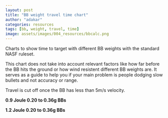 ```yaml
---
layout: post
title: "BB weight travel time chart"
author: "adakar"
categories: resources
tags: [bb, weight, travel, time]
image: assets/images/004_resources/bbcalc.png
---
```


Charts to show time to target with different BB weights with the standard NASF ruleset.

This chart does not take into account relevant factors like how far before the BB hits the ground or how wind resistent different BB weights are. It serves as a guide to help you if your main problem is people dodging slow bullets and not accuracy or range. 

Travel is cut off once the BB has less than 5m/s velocity.





<head>
    <title>Chart.js Example</title>
    <script src="https://cdn.jsdelivr.net/npm/chart.js"></script>
    <style>
        canvas {
            display: block;
            width: 1100px;
            height: auto;
        }
    </style>
</head>
<body>



<b>0.9 Joule 0.20 to 0.36g BBs</b>
   <canvas id="zeropointnine"></canvas>
   <script>
      document.addEventListener('DOMContentLoaded', function() {
        var ctx = document.getElementById('zeropointnine').getContext('2d');
        var zeropointnine = new Chart(ctx, {
          type: 'line',
          data: {
            datasets: [
              {
                label: '0.20',
                data: [{'x': 1, 'y': 0.005375915674378049}, {'x': 2, 'y': 0.010962568366766907}, {'x': 3, 'y': 0.016759452496537874}, {'x': 4, 'y': 0.022765728121722034}, {'x': 5, 'y': 0.028980224952072316}, {'x': 6, 'y': 0.03540144791661922}, {'x': 7, 'y': 0.04202758423587146}, {'x': 8, 'y': 0.0488565119358097}, {'x': 9, 'y': 0.0558858097287117}, {'x': 10, 'y': 0.0631127681747912}, {'x': 11, 'y': 0.07053440202876762}, {'x': 12, 'y': 0.07814746366692464}, {'x': 13, 'y': 0.08594845748305119}, {'x': 14, 'y': 0.09393365513594981}, {'x': 15, 'y': 0.1020991115269804}, {'x': 16, 'y': 0.11044068138338912}, {'x': 17, 'y': 0.11895403632193607}, {'x': 18, 'y': 0.12763468226753658}, {'x': 19, 'y': 0.13647797710320936}, {'x': 20, 'y': 0.14547914843048995}, {'x': 21, 'y': 0.15463331132352362}, {'x': 22, 'y': 0.16393548596518057}, {'x': 23, 'y': 0.1733806150596075}, {'x': 24, 'y': 0.18296358092251805}, {'x': 25, 'y': 0.19267922215807817}, {'x': 26, 'y': 0.2025223498393351}, {'x': 27, 'y': 0.21248776311761627}, {'x': 28, 'y': 0.22257026419506273}, {'x': 29, 'y': 0.23276467260332537}, {'x': 30, 'y': 0.2430658387403173}, {'x': 31, 'y': 0.25346865662567714}, {'x': 32, 'y': 0.2639680758441461}, {'x': 33, 'y': 0.274559112654313}, {'x': 34, 'y': 0.28523686024805145}, {'x': 35, 'y': 0.2959964981534077}, {'x': 36, 'y': 0.30683330078062737}, {'x': 37, 'y': 0.3177426451174108}, {'x': 38, 'y': 0.32872001758531955}, {'x': 39, 'y': 0.3397610200745032}, {'x': 40, 'y': 0.3508613751785762}, {'x': 41, 'y': 0.3620169306555382}, {'x': 42, 'y': 0.37322366314411715}, {'x': 43, 'y': 0.3844776811678307}, {'x': 44, 'y': 0.3957752274614392}, {'x': 45, 'y': 0.40711268065631717}, {'x': 46, 'y': 0.4184865563626448}, {'x': 47, 'y': 0.4298935076872402}, {'x': 48, 'y': 0.4413303252263569}, {'x': 49, 'y': 0.4527939365728977}, {'x': 50, 'y': 0.4642814053772815}, {'x': 51, 'y': 0.4757899300006845}, {'x': 52, 'y': 0.487316841798592}, {'x': 53, 'y': 0.4988596030715927}, {'x': 54, 'y': 0.5104158047191363}, {'x': 55, 'y': 0.5219831636306147}, {'x': 56, 'y': 0.5335595198466296}, {'x': 57, 'y': 0.5451428335217113}, {'x': 58, 'y': 0.5567311817180814}, {'x': 59, 'y': 0.56832275505833}, {'x': 60, 'y': 0.579915854263123}, {'x': 61, 'y': 0.591508886598294}, {'x': 62, 'y': 0.6031003622539175}, {'x': 63, 'y': 0.6146888906762246}, {'x': 64, 'y': 0.6262731768715287}, {'x': 65, 'y': 0.6378520176996635}, {'x': 66, 'y': 0.6494242981728466}, {'x': 67, 'y': 0.6609889877743309}, {'x': 68, 'y': 0.6725451368097457}, {'x': 69, 'y': 0.6840918728026183}, {'x': 70, 'y': 0.6956283969442468}, {'x': 71, 'y': 0.7071539806068423}, {'x': 72, 'y': 0.7186679619276858}, {'x': 73, 'y': 0.7301697424709485}]


      ,
                fill: false
              },
              {
                label: '0.23',
                data: [{'x': 1, 'y': 0.005750280196149218}, {'x': 2, 'y': 0.011697118436209604}, {'x': 3, 'y': 0.017840158022705367}, {'x': 4, 'y': 0.024178805897082885}, {'x': 5, 'y': 0.030712234785244125}, {'x': 6, 'y': 0.03743938618075881}, {'x': 7, 'y': 0.0443589741454913}, {'x': 8, 'y': 0.051469489901970124}, {'x': 9, 'y': 0.05876920718669752}, {'x': 10, 'y': 0.0662561883287967}, {'x': 11, 'y': 0.07392829101397214}, {'x': 12, 'y': 0.08178317568975561}, {'x': 13, 'y': 0.08981831356446267}, {'x': 14, 'y': 0.0980309951492192}, {'x': 15, 'y': 0.10641833928985722}, {'x': 16, 'y': 0.1149773026334374}, {'x': 17, 'y': 0.12370468947263977}, {'x': 18, 'y': 0.13259716191027354}, {'x': 19, 'y': 0.14165125028568576}, {'x': 20, 'y': 0.15086336380488224}, {'x': 21, 'y': 0.16022980131669515}, {'x': 22, 'y': 0.16974676217831342}, {'x': 23, 'y': 0.17941035715490772}, {'x': 24, 'y': 0.18921661929989442}, {'x': 25, 'y': 0.19916151476456015}, {'x': 26, 'y': 0.20924095348826657}, {'x': 27, 'y': 0.21945079972323586}, {'x': 28, 'y': 0.22978688235093575}, {'x': 29, 'y': 0.2402450049502992}, {'x': 30, 'y': 0.2508209555813815}, {'x': 31, 'y': 0.26151051625153693}, {'x': 32, 'y': 0.27230947203474715}, {'x': 33, 'y': 0.2832136198183154}, {'x': 34, 'y': 0.2942187766547162}, {'x': 35, 'y': 0.3053207876999281}, {'x': 36, 'y': 0.3165155337230442}, {'x': 37, 'y': 0.327798938175324}, {'x': 38, 'y': 0.33916697381009614}, {'x': 39, 'y': 0.35061566884802203}, {'x': 40, 'y': 0.36214111268517024}, {'x': 41, 'y': 0.37373946114410894}, {'x': 42, 'y': 0.3854069412707986}, {'x': 43, 'y': 0.39713985568243515}, {'x': 44, 'y': 0.4089345864735645}, {'x': 45, 'y': 0.42078759868975024}, {'x': 46, 'y': 0.4326954433798264}, {'x': 47, 'y': 0.44465476023931844}, {'x': 48, 'y': 0.45666227985895314}, {'x': 49, 'y': 0.4687148255933317}, {'x': 50, 'y': 0.4808093150657897}, {'x': 51, 'y': 0.49294276132624804}, {'x': 52, 'y': 0.5051122736794564}, {'x': 53, 'y': 0.5173150582014729}, {'x': 54, 'y': 0.5295484179625082}, {'x': 55, 'y': 0.5418097529744141}, {'x': 56, 'y': 0.5540965598811106}, {'x': 57, 'y': 0.5664064314101491}, {'x': 58, 'y': 0.5787370556034043}, {'x': 59, 'y': 0.5910862148445892}, {'x': 60, 'y': 0.6034517847009048}, {'x': 61, 'y': 0.6158317325956812}, {'x': 62, 'y': 0.6282241163283541}, {'x': 63, 'y': 0.6406270824575451}, {'x': 64, 'y': 0.653038864562411}, {'x': 65, 'y': 0.6654577813967726}, {'x': 66, 'y': 0.6778822349498657}, {'x': 67, 'y': 0.6903107084268661}, {'x': 68, 'y': 0.7027417641616298}, {'x': 69, 'y': 0.7151740414733875}, {'x': 70, 'y': 0.7276062544784146}, {'x': 71, 'y': 0.7400371898669976}, {'x': 72, 'y': 0.7524657046553113}, {'x': 73, 'y': 0.7648907239211455}, {'x': 74, 'y': 0.7773112385317417}, {'x': 75, 'y': 0.7897263028713517}, {'x': 76, 'y': 0.8021350325755029}, {'x': 77, 'y': 0.8145366022783386}, {'x': 78, 'y': 0.8269302433788265}, {'x': 79, 'y': 0.8393152418310658}, {'x': 80, 'y': 0.8516909359633895}, {'x': 81, 'y': 0.8640567143304596}, {'x': 82, 'y': 0.876412013602066}]


      ,
                fill: false
              },
              {
                label: '0.25',
                data: [{'x': 1, 'y': 0.005986880989396087}, {'x': 2, 'y': 0.01216231428500334}, {'x': 3, 'y': 0.01852601022536977}, {'x': 4, 'y': 0.02507748702956541}, {'x': 5, 'y': 0.03181607227340566}, {'x': 6, 'y': 0.03874090494419827}, {'x': 7, 'y': 0.04585093806218164}, {'x': 8, 'y': 0.05314494185363065}, {'x': 9, 'y': 0.06062150745755164}, {'x': 10, 'y': 0.06827905114500019}, {'x': 11, 'y': 0.07611581902735484}, {'x': 12, 'y': 0.0841298922273927}, {'x': 13, 'y': 0.09231919248475594}, {'x': 14, 'y': 0.10068148816538841}, {'x': 15, 'y': 0.10921440064277405}, {'x': 16, 'y': 0.11791541101732961}, {'x': 17, 'y': 0.12678186713910625}, {'x': 18, 'y': 0.1358109908980341}, {'x': 19, 'y': 0.14499988574530848}, {'x': 20, 'y': 0.15434554440915849}, {'x': 21, 'y': 0.16384485676815366}, {'x': 22, 'y': 0.1734946178453852}, {'x': 23, 'y': 0.18329153588729336}, {'x': 24, 'y': 0.1932322404915865}, {'x': 25, 'y': 0.20331329074959834}, {'x': 26, 'y': 0.21353118336953855}, {'x': 27, 'y': 0.2238823607483899}, {'x': 28, 'y': 0.23436321896167378}, {'x': 29, 'y': 0.24497011564192436}, {'x': 30, 'y': 0.25569937771845874}, {'x': 31, 'y': 0.26654730899288437}, {'x': 32, 'y': 0.2775101975267275}, {'x': 33, 'y': 0.2885843228195719}, {'x': 34, 'y': 0.29976596275814976}, {'x': 35, 'y': 0.3110514003189048}, {'x': 36, 'y': 0.3224369300086336}, {'x': 37, 'y': 0.3339188640298834}, {'x': 38, 'y': 0.34549353815983785}, {'x': 39, 'y': 0.35715731733342426}, {'x': 40, 'y': 0.36890660092333183}, {'x': 41, 'y': 0.3807378277115138}, {'x': 42, 'y': 0.3926474805485553}, {'x': 43, 'y': 0.40463209069900763}, {'x': 44, 'y': 0.4166882418724203}, {'x': 45, 'y': 0.42881257394132627}, {'x': 46, 'y': 0.4410017863488575}, {'x': 47, 'y': 0.45325264120998554}, {'x': 48, 'y': 0.4655619661115786}, {'x': 49, 'y': 0.4779266566175651}, {'x': 50, 'y': 0.490343678486471}, {'x': 51, 'y': 0.5028100696094677}, {'x': 52, 'y': 0.5153229416778348}, {'x': 53, 'y': 0.5278794815893944}, {'x': 54, 'y': 0.5404769526040335}, {'x': 55, 'y': 0.5531126952588872}, {'x': 56, 'y': 0.5657841280541215}, {'x': 57, 'y': 0.5784887479205318}, {'x': 58, 'y': 0.5912241304803681}, {'x': 59, 'y': 0.6039879301129134}, {'x': 60, 'y': 0.6167778798363901}, {'x': 61, 'y': 0.6295917910177464}, {'x': 62, 'y': 0.6424275529217941}, {'x': 63, 'y': 0.6552831321110364}, {'x': 64, 'y': 0.6681565717073363}, {'x': 65, 'y': 0.6810459905263515}, {'x': 66, 'y': 0.693949582095395}, {'x': 67, 'y': 0.706865613565078}, {'x': 68, 'y': 0.7197924245247715}, {'x': 69, 'y': 0.7327284257315608}, {'x': 70, 'y': 0.7456720977620075}, {'x': 71, 'y': 0.7586219895956379}, {'x': 72, 'y': 0.7715767171386841}, {'x': 73, 'y': 0.7845349616961949}, {'x': 74, 'y': 0.7974954684002221}, {'x': 75, 'y': 0.8104570446013775}, {'x': 76, 'y': 0.8234185582306367}, {'x': 77, 'y': 0.8363789361378607}, {'x': 78, 'y': 0.8493371624130974}, {'x': 79, 'y': 0.8622922766963276}, {'x': 80, 'y': 0.8752433724809294}, {'x': 81, 'y': 0.8881895954157536}, {'x': 82, 'y': 0.9011301416103337}, {'x': 83, 'y': 0.9140642559473939}, {'x': 84, 'y': 0.9269912304064772}, {'x': 85, 'y': 0.9399104024021796}, {'x': 86, 'y': 0.9528211531401588}, {'x': 87, 'y': 0.9657229059937883}, {'x': 88, 'y': 0.9786151249040248}]


      ,
                fill: false
              },
              {
                label: '0.28',
                data: [{'x': 1, 'y': 0.006325225444098064}, {'x': 2, 'y': 0.01282863767320483}, {'x': 3, 'y': 0.019510018423879043}, {'x': 4, 'y': 0.026369004517498934}, {'x': 5, 'y': 0.03340508874805145}, {'x': 6, 'y': 0.0406176211192966}, {'x': 7, 'y': 0.04800581042561754}, {'x': 8, 'y': 0.05556872616931375}, {'x': 9, 'y': 0.06330530080559502}, {'x': 10, 'y': 0.0712143323050975}, {'x': 11, 'y': 0.07929448702238141}, {'x': 12, 'y': 0.08754430285759045}, {'x': 13, 'y': 0.09596219269726516}, {'x': 14, 'y': 0.10454644811921382}, {'x': 15, 'y': 0.11329524334535962}, {'x': 16, 'y': 0.12220663942561028}, {'x': 17, 'y': 0.13127858863503594}, {'x': 18, 'y': 0.140508939066001}, {'x': 19, 'y': 0.14989543939637306}, {'x': 20, 'y': 0.15943574381453138}, {'x': 21, 'y': 0.16912741708161647}, {'x': 22, 'y': 0.17896793971130068}, {'x': 23, 'y': 0.18895471324731533}, {'x': 24, 'y': 0.19908506561903783}, {'x': 25, 'y': 0.20935625655562254}, {'x': 26, 'y': 0.2197654830394404}, {'x': 27, 'y': 0.23030988477997627}, {'x': 28, 'y': 0.24098654968980754}, {'x': 29, 'y': 0.2517925193448495}, {'x': 30, 'y': 0.262724794411693}, {'x': 31, 'y': 0.27378034002557233}, {'x': 32, 'y': 0.28495609110327574}, {'x': 33, 'y': 0.296248957576143}, {'x': 34, 'y': 0.307655829529172}, {'x': 35, 'y': 0.3191735822331744}, {'x': 36, 'y': 0.33079908105786937}, {'x': 37, 'y': 0.34252918625477735}, {'x': 38, 'y': 0.35436075759976343}, {'x': 39, 'y': 0.36629065888607826}, {'x': 40, 'y': 0.37831576225974195}, {'x': 41, 'y': 0.3904329523901108}, {'x': 42, 'y': 0.40263913046944794}, {'x': 43, 'y': 0.4149312180362859}, {'x': 44, 'y': 0.4273061606183104}, {'x': 45, 'y': 0.4397609311914125}, {'x': 46, 'y': 0.45229253345243975}, {'x': 47, 'y': 0.46489800490402733}, {'x': 48, 'y': 0.47757441975070236}, {'x': 49, 'y': 0.49031889160622427}, {'x': 50, 'y': 0.5031285760128533}, {'x': 51, 'y': 0.516000672773919}, {'x': 52, 'y': 0.5289324281017003}, {'x': 53, 'y': 0.5419211365832166}, {'x': 54, 'y': 0.5549641429670703}, {'x': 55, 'y': 0.5680588437749761}, {'x': 56, 'y': 0.581202688742061}, {'x': 57, 'y': 0.5943931820904146}, {'x': 58, 'y': 0.6076278836407283}, {'x': 59, 'y': 0.620904409767169}, {'x': 60, 'y': 0.6342204342008971}, {'x': 61, 'y': 0.6475736886878675}, {'x': 62, 'y': 0.6609619635067325}, {'x': 63, 'y': 0.6743831078528119}, {'x': 64, 'y': 0.6878350300942072}, {'x': 65, 'y': 0.7013156979062103}, {'x': 66, 'y': 0.7148231382902008}, {'x': 67, 'y': 0.7283554374832398}, {'x': 68, 'y': 0.7419107407645544}, {'x': 69, 'y': 0.7554872521650656}, {'x': 70, 'y': 0.7690832340860514}, {'x': 71, 'y': 0.7826970068329495}, {'x': 72, 'y': 0.7963269480702041}, {'x': 73, 'y': 0.8099714922029385}, {'x': 74, 'y': 0.8236291296910977}, {'x': 75, 'y': 0.8372984063015612}, {'x': 76, 'y': 0.8509779223035604}, {'x': 77, 'y': 0.8646663316125682}, {'x': 78, 'y': 0.8783623408876482}, {'x': 79, 'y': 0.8920647085870669}, {'x': 80, 'y': 0.9057722439867824}, {'x': 81, 'y': 0.9194838061662286}, {'x': 82, 'y': 0.9331983029656169}, {'x': 83, 'y': 0.9469146899187827}, {'x': 84, 'y': 0.9606319691654013}, {'x': 85, 'y': 0.9743491883462021}, {'x': 86, 'y': 0.9880654394846177}, {'x': 87, 'y': 1.001779857858102}, {'x': 88, 'y': 1.01549162086217}, {'x': 89, 'y': 1.0291999468700166}, {'x': 90, 'y': 1.0429040940903924}, {'x': 91, 'y': 1.0566033594262378}, {'x': 92, 'y': 1.0702970773363945}, {'x': 93, 'y': 1.0839846187025546}, {'x': 94, 'y': 1.0976653897034392}, {'x': 95, 'y': 1.1113388306980392}, {'x': 96, 'y': 1.1250044151196072}, {'x': 97, 'y': 1.138661648381935}]


      ,
                fill: false
              },
              {
                label: '0.30',
                data: [{'x': 1, 'y': 0.006541080566329216}, {'x': 2, 'y': 0.013254316496464748}, {'x': 3, 'y': 0.02013952407671616}, {'x': 4, 'y': 0.027196397553044815}, {'x': 5, 'y': 0.03442450978239095}, {'x': 6, 'y': 0.041823313140861504}, {'x': 7, 'y': 0.04939214068513732}, {'x': 8, 'y': 0.05713020756245819}, {'x': 9, 'y': 0.06503661266357375}, {'x': 10, 'y': 0.07311034051211428}, {'x': 11, 'y': 0.08135026338294195}, {'x': 12, 'y': 0.08975514364119731}, {'x': 13, 'y': 0.09832363629296145}, {'x': 14, 'y': 0.10705429173771563}, {'x': 15, 'y': 0.11594555871210273}, {'x': 16, 'y': 0.12499578741387922}, {'x': 17, 'y': 0.13420323279439905}, {'x': 18, 'y': 0.14356605800748976}, {'x': 19, 'y': 0.15308233800217247}, {'x': 20, 'y': 0.16275006324633887}, {'x': 21, 'y': 0.1725671435682311}, {'x': 22, 'y': 0.18253141210237722}, {'x': 23, 'y': 0.19264062932651038}, {'x': 24, 'y': 0.20289248717594757}, {'x': 25, 'y': 0.2132846132219182}, {'x': 26, 'y': 0.22381457490041579}, {'x': 27, 'y': 0.23447988377829063}, {'x': 28, 'y': 0.2452779998435094}, {'x': 29, 'y': 0.256206335806771}, {'x': 30, 'y': 0.26726226140198744}, {'x': 31, 'y': 0.2784431076735089}, {'x': 32, 'y': 0.28974617123838475}, {'x': 33, 'y': 0.30116871851241406}, {'x': 34, 'y': 0.31270798988923}, {'x': 35, 'y': 0.32436120386219536}, {'x': 36, 'y': 0.33612556107944086}, {'x': 37, 'y': 0.34799824832296133}, {'x': 38, 'y': 0.35997644240328475}, {'x': 39, 'y': 0.3720573139618484}, {'x': 40, 'y': 0.38423803117384125}, {'x': 41, 'y': 0.3965157633449101}, {'x': 42, 'y': 0.40888768439576123}, {'x': 43, 'y': 0.42135097622932993}, {'x': 44, 'y': 0.43390283197582097}, {'x': 45, 'y': 0.44654045911154794}, {'x': 46, 'y': 0.45926108244811453}, {'x': 47, 'y': 0.47206194698907994}, {'x': 48, 'y': 0.48494032065183595}, {'x': 49, 'y': 0.4978934968529867}, {'x': 50, 'y': 0.5109187969560675}, {'x': 51, 'y': 0.5240135725809606}, {'x': 52, 'y': 0.5371752077748655}, {'x': 53, 'y': 0.5504011210451468}, {'x': 54, 'y': 0.5636887672548393}, {'x': 55, 'y': 0.5770356393819971}, {'x': 56, 'y': 0.590439270144471}, {'x': 57, 'y': 0.6038972334920596}, {'x': 58, 'y': 0.6174071459683101}, {'x': 59, 'y': 0.6309666679445547}, {'x': 60, 'y': 0.644573504729042}, {'x': 61, 'y': 0.658225407554276}, {'x': 62, 'y': 0.6719201744458935}, {'x': 63, 'y': 0.6856556509766092}, {'x': 64, 'y': 0.6994297309089287}, {'x': 65, 'y': 0.7132403567304695}, {'x': 66, 'y': 0.7270855200858559}, {'x': 67, 'y': 0.7409632621092516}, {'x': 68, 'y': 0.7548716736616635}, {'x': 69, 'y': 0.7688088954772145}, {'x': 70, 'y': 0.7827731182226119}, {'x': 71, 'y': 0.7967625824740567}, {'x': 72, 'y': 0.810775578615844}, {'x': 73, 'y': 0.8248104466648787}, {'x': 74, 'y': 0.8388655760253132}, {'x': 75, 'y': 0.8529394051774574}, {'x': 76, 'y': 0.8670304213050621}, {'x': 77, 'y': 0.8811371598650093}, {'x': 78, 'y': 0.8952582041033579}, {'x': 79, 'y': 0.9093921845216182}, {'x': 80, 'y': 0.9235377782970214}, {'x': 81, 'y': 0.9376937086604594}, {'x': 82, 'y': 0.9518587442356542}, {'x': 83, 'y': 0.9660316983430094}, {'x': 84, 'y': 0.9802114282714776}, {'x': 85, 'y': 0.9943968345216544}, {'x': 86, 'y': 1.0085868600231922}, {'x': 87, 'y': 1.0227804893294987}, {'x': 88, 'y': 1.036976747792558}, {'x': 89, 'y': 1.051174700720593}, {'x': 90, 'y': 1.065373452521148}, {'x': 91, 'y': 1.07957214583206}, {'x': 92, 'y': 1.0937699606426492}, {'x': 93, 'y': 1.1079661134073424}, {'x': 94, 'y': 1.1221598561538195}, {'x': 95, 'y': 1.1363504755876512}, {'x': 96, 'y': 1.1505372921952834}, {'x': 97, 'y': 1.1647196593471019}, {'x': 98, 'y': 1.1788969624022076}, {'x': 99, 'y': 1.1930686178164138}, {'x': 100, 'y': 1.2072340722548829}, {'x': 101, 'y': 1.2213928017107052}, {'x': 102, 'y': 1.2355443106306359}]


      ,
                fill: false
              },
              {
                label: '0.32',
                data: [{'x': 1, 'y': 0.006750041290461907}, {'x': 2, 'y': 0.013666779675879905}, {'x': 3, 'y': 0.020750058796188037}, {'x': 4, 'y': 0.027999618377053868}, {'x': 5, 'y': 0.03541509471733384}, {'x': 6, 'y': 0.04299602136909608}, {'x': 7, 'y': 0.050741830007812336}, {'x': 8, 'y': 0.05865185148965921}, {'x': 9, 'y': 0.06672531709222387}, {'x': 10, 'y': 0.07496135993428613}, {'x': 11, 'y': 0.08335901656974877}, {'x': 12, 'y': 0.09191722875021668}, {'x': 13, 'y': 0.10063484535018222}, {'x': 14, 'y': 0.10951062444826677}, {'x': 15, 'y': 0.11854323555749446}, {'x': 16, 'y': 0.12773126199713794}, {'x': 17, 'y': 0.13707320339828133}, {'x': 18, 'y': 0.14656747833488878}, {'x': 19, 'y': 0.15621242707185584}, {'x': 20, 'y': 0.16600631442125047}, {'x': 21, 'y': 0.17594733269772597}, {'x': 22, 'y': 0.1860336047639067}, {'x': 23, 'y': 0.1962631871564103}, {'x': 24, 'y': 0.20663407328307837}, {'x': 25, 'y': 0.21714419668193752}, {'x': 26, 'y': 0.22779143433240642}, {'x': 27, 'y': 0.23857361000929966}, {'x': 28, 'y': 0.24948849767025333}, {'x': 29, 'y': 0.26053382486731275}, {'x': 30, 'y': 0.2717072761735714}, {'x': 31, 'y': 0.28300649661593674}, {'x': 32, 'y': 0.2944290951053172}, {'x': 33, 'y': 0.3059726478557714}, {'x': 34, 'y': 0.31763470178444064}, {'x': 35, 'y': 0.329412777884385}, {'x': 36, 'y': 0.34130437456277213}, {'x': 37, 'y': 0.3533069709372117}, {'x': 38, 'y': 0.36541803008339496}, {'x': 39, 'y': 0.3776350022275766}, {'x': 40, 'y': 0.3899553278778308}, {'x': 41, 'y': 0.40237644088841323}, {'x': 42, 'y': 0.4148957714519751}, {'x': 43, 'y': 0.42751074901478714}, {'x': 44, 'y': 0.44021880511055406}, {'x': 45, 'y': 0.45301737610881593}, {'x': 46, 'y': 0.4659039058743535}, {'x': 47, 'y': 0.47887584833442887}, {'x': 48, 'y': 0.49193066995110096}, {'x': 49, 'y': 0.5050658520962588}, {'x': 50, 'y': 0.5182788933274072}, {'x': 51, 'y': 0.5315673115626264}, {'x': 52, 'y': 0.5449286461534922}, {'x': 53, 'y': 0.558360459855111}, {'x': 54, 'y': 0.571860340692759}, {'x': 55, 'y': 0.5854259037249544}, {'x': 56, 'y': 0.599054792703099}, {'x': 57, 'y': 0.6127446816281282}, {'x': 58, 'y': 0.6264932762048891}, {'x': 59, 'y': 0.6402983151952293}, {'x': 60, 'y': 0.6541575716710312}, {'x': 61, 'y': 0.66806885416865}, {'x': 62, 'y': 0.6820300077464324}, {'x': 63, 'y': 0.6960389149471832}, {'x': 64, 'y': 0.7100934966676272}, {'x': 65, 'y': 0.7241917129370753}, {'x': 66, 'y': 0.7383315636076424}, {'x': 67, 'y': 0.7525110889585009}, {'x': 68, 'y': 0.7667283702167564}, {'x': 69, 'y': 0.7809815299976335}, {'x': 70, 'y': 0.7952687326667407}, {'x': 71, 'y': 0.8095881846272487}, {'x': 72, 'y': 0.8239381345348705}, {'x': 73, 'y': 0.8383168734435732}, {'x': 74, 'y': 0.852722734884978}, {'x': 75, 'y': 0.8671540948844215}, {'x': 76, 'y': 0.8816093719166612}, {'x': 77, 'y': 0.8960870268041935}, {'x': 78, 'y': 0.9105855625611516}, {'x': 79, 'y': 0.9251035241857148}, {'x': 80, 'y': 0.9396394984039401}, {'x': 81, 'y': 0.9541921133678811}, {'x': 82, 'y': 0.9687600383108164}, {'x': 83, 'y': 0.9833419831623608}, {'x': 84, 'y': 0.9979366981261695}, {'x': 85, 'y': 1.0125429732228899}, {'x': 86, 'y': 1.0271596378009444}, {'x': 87, 'y': 1.0417855600176602}, {'x': 88, 'y': 1.0564196462931894}, {'x': 89, 'y': 1.0710608407395819}, {'x': 90, 'y': 1.085708124567304}, {'x': 91, 'y': 1.1003605154714038}, {'x': 92, 'y': 1.1150170669994577}, {'x': 93, 'y': 1.1296768679033318}, {'x': 94, 'y': 1.1443390414767312}, {'x': 95, 'y': 1.1590027448804017}, {'x': 96, 'y': 1.1736671684567905}, {'x': 97, 'y': 1.1883315350358676}, {'x': 98, 'y': 1.2029950992337457}, {'x': 99, 'y': 1.217657146745639}, {'x': 100, 'y': 1.2323169936346368}, {'x': 101, 'y': 1.2469739856176736}, {'x': 102, 'y': 1.2616274973500126}, {'x': 103, 'y': 1.2762769317094753}, {'x': 104, 'y': 1.2909217190815818}, {'x': 105, 'y': 1.3055613166466875}, {'x': 106, 'y': 1.3201952076701389}, {'x': 107, 'y': 1.334822900796397}, {'x': 108, 'y': 1.3494439293480163}]


      ,
                fill: false
              },
              {
                label: '0.36',
                data: [{'x': 1, 'y': 0.007149675021159538}, {'x': 2, 'y': 0.014456525608005961}, {'x': 3, 'y': 0.021920435259432356}, {'x': 4, 'y': 0.029541209998755365}, {'x': 5, 'y': 0.037318578660893886}, {'x': 6, 'y': 0.04525219329329467}, {'x': 7, 'y': 0.05334162966948657}, {'x': 8, 'y': 0.061586387913833855}, {'x': 9, 'y': 0.06998589323575483}, {'x': 10, 'y': 0.07853949677137494}, {'x': 11, 'y': 0.08724647653029598}, {'x': 12, 'y': 0.0961060384448851}, {'x': 13, 'y': 0.10511731751922143}, {'x': 14, 'y': 0.11427937907458435}, {'x': 15, 'y': 0.12359122008812713}, {'x': 16, 'y': 0.13305177062115386}, {'x': 17, 'y': 0.14265989533320728}, {'x': 18, 'y': 0.1524143950779799}, {'x': 19, 'y': 0.16231400857688388}, {'x': 20, 'y': 0.17235741416595293}, {'x': 21, 'y': 0.1825432316116076}, {'x': 22, 'y': 0.19287002399068942}, {'x': 23, 'y': 0.20333629963006208}, {'x': 24, 'y': 0.21394051410098944}, {'x': 25, 'y': 0.2246810722634297}, {'x': 26, 'y': 0.23555633035533274}, {'x': 27, 'y': 0.24656459812199333}, {'x': 28, 'y': 0.2577041409804972}, {'x': 29, 'y': 0.2689731822142981}, {'x': 30, 'y': 0.28036990519298205}, {'x': 31, 'y': 0.29189245561231086}, {'x': 32, 'y': 0.3035389437496859}, {'x': 33, 'y': 0.31530744673024297}, {'x': 34, 'y': 0.32719601079886673}, {'x': 35, 'y': 0.33920265359350904}, {'x': 36, 'y': 0.35132536641530593}, {'x': 37, 'y': 0.3635621164911034}, {'x': 38, 'y': 0.3759108492241398}, {'x': 39, 'y': 0.38836949042876845}, {'x': 40, 'y': 0.40093594854526143}, {'x': 41, 'y': 0.4136081168308907}, {'x': 42, 'y': 0.4263838755236548}, {'x': 43, 'y': 0.43926109397519014}, {'x': 44, 'y': 0.45223763274958834}, {'x': 45, 'y': 0.46531134568502613}, {'x': 46, 'y': 0.4784800819153006}, {'x': 47, 'y': 0.49174168784855654}, {'x': 48, 'y': 0.5050940091006866}, {'x': 49, 'y': 0.5185348923810768}, {'x': 50, 'y': 0.5320621873285696}, {'x': 51, 'y': 0.5456737482957063}, {'x': 52, 'y': 0.5593674360795096}, {'x': 53, 'y': 0.5731411195972531}, {'x': 54, 'y': 0.5869926775058595}, {'x': 55, 'y': 0.6009199997637489}, {'x': 56, 'y': 0.6149209891341464}, {'x': 57, 'y': 0.628993562629031}, {'x': 58, 'y': 0.6431356528930837}, {'x': 59, 'y': 0.6573452095271607}, {'x': 60, 'y': 0.6716202003509757}, {'x': 61, 'y': 0.6859586126048353}, {'x': 62, 'y': 0.7003584540904197}, {'x': 63, 'y': 0.7148177542507435}, {'x': 64, 'y': 0.729334565189567}, {'x': 65, 'y': 0.7439069626306611}, {'x': 66, 'y': 0.7585330468174467}, {'x': 67, 'y': 0.7732109433536464}, {'x': 68, 'y': 0.7879388039856964}, {'x': 69, 'y': 0.802714807327764}, {'x': 70, 'y': 0.8175371595303096}, {'x': 71, 'y': 0.8324040948932204}, {'x': 72, 'y': 0.847313876424622}, {'x': 73, 'y': 0.8622647963465415}, {'x': 74, 'y': 0.8772551765486694}, {'x': 75, 'y': 0.892283368991517}, {'x': 76, 'y': 0.9073477560603239}, {'x': 77, 'y': 0.9224467508711153}, {'x': 78, 'y': 0.9375787975303433}, {'x': 79, 'y': 0.9527423713495861}, {'x': 80, 'y': 0.9679359790168026}, {'x': 81, 'y': 0.9831581587256639}, {'x': 82, 'y': 0.9984074802644971}, {'x': 83, 'y': 1.013682545066394}, {'x': 84, 'y': 1.0289819862220386}, {'x': 85, 'y': 1.0443044684568137}, {'x': 86, 'y': 1.059648688073744}, {'x': 87, 'y': 1.0750133728638265}, {'x': 88, 'y': 1.0903972819852918}, {'x': 89, 'y': 1.1057992058133244}, {'x': 90, 'y': 1.121217965761757}, {'x': 91, 'y': 1.1366524140782306}, {'x': 92, 'y': 1.1521014336142974}, {'x': 93, 'y': 1.167563937571908}, {'x': 94, 'y': 1.1830388692277114}, {'x': 95, 'y': 1.198525201636557}, {'x': 96, 'y': 1.2140219373155607}, {'x': 97, 'y': 1.2295281079100688}, {'x': 98, 'y': 1.2450427738428136}, {'x': 99, 'y': 1.2605650239475261}, {'x': 100, 'y': 1.2760939750882294}, {'x': 101, 'y': 1.2916287717654042}, {'x': 102, 'y': 1.307168585710181}, {'x': 103, 'y': 1.3227126154676694}, {'x': 104, 'y': 1.3382600859705074}, {'x': 105, 'y': 1.353810248103661}, {'x': 106, 'y': 1.3693623782614797}, {'x': 107, 'y': 1.3849157778979655}, {'x': 108, 'y': 1.4004697730711804}, {'x': 109, 'y': 1.4160237139826681}, {'x': 110, 'y': 1.4315769745127476}, {'x': 111, 'y': 1.4471289517524735}, {'x': 112, 'y': 1.4626790655330442}, {'x': 113, 'y': 1.4782267579533819}, {'x': 114, 'y': 1.4937714929065924}, {'x': 115, 'y': 1.509312755605953}, {'x': 116, 'y': 1.5248500521110717}, {'x': 117, 'y': 1.5403829088547942}, {'x': 118, 'y': 1.555910872171432}, {'x': 119, 'y': 1.5714335078268298}]


      ,
                fill: false
              }
      
            ]
          },
          options: {
            scales: {
              x: {
                type: 'linear',
                position: 'bottom',
                title: {
                              display: true,
                              text: 'Meters'
                          }
              },
              y: {
                beginAtZero: true,
                                        title: {
                              display: true,
                              text: 'Seconds'
                          }
              }
            }
          }
        });
      });
   </script>

<b>1.2 Joule 0.20 to 0.36g BBs</b>
   <canvas id="onepointtwo"></canvas>
   <script>
      document.addEventListener('DOMContentLoaded', function() {
        var ctx = document.getElementById('onepointtwo').getContext('2d');
        var onepointtwo = new Chart(ctx, {
          type: 'line',
          data: {
            datasets: [
              {
                label: '0.20',
                data: [{'x': 1, 'y': 0.0046556795426143435}, {'x': 2, 'y': 0.009493862696343827}, {'x': 3, 'y': 0.014514111615520329}, {'x': 4, 'y': 0.019715698889061075}, {'x': 5, 'y': 0.025097611015882294}, {'x': 6, 'y': 0.03065855322654393}, {'x': 7, 'y': 0.03639695560795509}, {'x': 8, 'y': 0.04231098047670884}, {'x': 9, 'y': 0.04839853093612786}, {'x': 10, 'y': 0.05465726054252721}, {'x': 11, 'y': 0.061084583997657406}, {'x': 12, 'y': 0.06767768877687816}, {'x': 13, 'y': 0.07443354759640908}, {'x': 14, 'y': 0.08134893161805916}, {'x': 15, 'y': 0.08842042428618564}, {'x': 16, 'y': 0.0956444356892781}, {'x': 17, 'y': 0.10301721733749346}, {'x': 18, 'y': 0.11053487724764191}, {'x': 19, 'y': 0.11819339522849026}, {'x': 20, 'y': 0.12598863826173134}, {'x': 21, 'y': 0.13391637587747937}, {'x': 22, 'y': 0.14197229542759365}, {'x': 23, 'y': 0.15015201716539092}, {'x': 24, 'y': 0.1584511090462705}, {'x': 25, 'y': 0.1668651011703212}, {'x': 26, 'y': 0.17538949979498353}, {'x': 27, 'y': 0.18401980085318578}, {'x': 28, 'y': 0.19275150291993842}, {'x': 29, 'y': 0.20158011957804753}, {'x': 30, 'y': 0.21050119114128654}, {'x': 31, 'y': 0.2195102957009513}, {'x': 32, 'y': 0.22860305946912798}, {'x': 33, 'y': 0.23777516639914859}, {'x': 34, 'y': 0.24702236707052425}, {'x': 35, 'y': 0.25634048683208477}, {'x': 36, 'y': 0.2657254332030549}, {'x': 37, 'y': 0.2751732025373413}, {'x': 38, 'y': 0.28467988596135413}, {'x': 39, 'y': 0.29424167460023437}, {'x': 40, 'y': 0.30385486411138984}, {'x': 41, 'y': 0.3135158585477656}, {'x': 42, 'y': 0.3232211735762914}, {'x': 43, 'y': 0.3329674390794753}, {'x': 44, 'y': 0.34275140117017094}, {'x': 45, 'y': 0.3525699236511523}, {'x': 46, 'y': 0.3624199889523187}, {'x': 47, 'y': 0.37229869857915093}, {'x': 48, 'y': 0.3822032731064734}, {'x': 49, 'y': 0.3921310517516892}, {'x': 50, 'y': 0.4020794915614669}, {'x': 51, 'y': 0.41204616624541257}, {'x': 52, 'y': 0.42202876468958306}, {'x': 53, 'y': 0.4320250891818209}, {'x': 54, 'y': 0.4420330533798492}, {'x': 55, 'y': 0.4520506800518818}, {'x': 56, 'y': 0.46207609861820864}, {'x': 57, 'y': 0.4721075425208331}, {'x': 58, 'y': 0.4821433464467892}, {'x': 59, 'y': 0.4921819434292748}, {'x': 60, 'y': 0.5022218618492187}, {'x': 61, 'y': 0.5122617223583713}, {'x': 62, 'y': 0.5223002347434902}, {'x': 63, 'y': 0.5323361947496862}, {'x': 64, 'y': 0.5423684808795287}, {'x': 65, 'y': 0.5523960511830701}, {'x': 66, 'y': 0.5624179400525652}, {'x': 67, 'y': 0.5724332550343323}, {'x': 68, 'y': 0.5824411736689206}, {'x': 69, 'y': 0.5924409403695403}, {'x': 70, 'y': 0.602431863347563}, {'x': 71, 'y': 0.6124133115928138}, {'x': 72, 'y': 0.6223847119153636}, {'x': 73, 'y': 0.6323455460545827}, {'x': 74, 'y': 0.6422953478603272}, {'x': 75, 'y': 0.652233700550321}, {'x': 76, 'y': 0.6621602340470361}, {'x': 77, 'y': 0.672074622396684}]

      ,
                fill: false
              },
              {
                label: '0.23',
                data: [{'x': 1, 'y': 0.004979888728743788}, {'x': 2, 'y': 0.010130001716832825}, {'x': 3, 'y': 0.015450030055191608}, {'x': 4, 'y': 0.02093946014004677}, {'x': 5, 'y': 0.02659757553101353}, {'x': 6, 'y': 0.03242345953463319}, {'x': 7, 'y': 0.038415998495812585}, {'x': 8, 'y': 0.04457388577493277}, {'x': 9, 'y': 0.050895626383951065}, {'x': 10, 'y': 0.05737954225066399}, {'x': 11, 'y': 0.06402377807646871}, {'x': 12, 'y': 0.07082630774949429}, {'x': 13, 'y': 0.07778494127190112}, {'x': 14, 'y': 0.0848973321574929}, {'x': 15, 'y': 0.092160985253568}, {'x': 16, 'y': 0.09957326493916824}, {'x': 17, 'y': 0.10713140365057146}, {'x': 18, 'y': 0.11483251068401525}, {'x': 19, 'y': 0.1226735812252316}, {'x': 20, 'y': 0.13065150555540184}, {'x': 21, 'y': 0.13876307838359128}, {'x': 22, 'y': 0.14700500825657498}, {'x': 23, 'y': 0.15537392699818933}, {'x': 24, 'y': 0.16386639913191747}, {'x': 25, 'y': 0.17247893124229863}, {'x': 26, 'y': 0.181207981232917}, {'x': 27, 'y': 0.19004996744113337}, {'x': 28, 'y': 0.19900127757233646}, {'x': 29, 'y': 0.20805827741927732}, {'x': 30, 'y': 0.2172173193349647}, {'x': 31, 'y': 0.2264747504306143}, {'x': 32, 'y': 0.2358269204732192}, {'x': 33, 'y': 0.2452701894604091}, {'x': 34, 'y': 0.2548009348533642}, {'x': 35, 'y': 0.26441555845161313}, {'x': 36, 'y': 0.2741104928965465}, {'x': 37, 'y': 0.28388220779339524}, {'x': 38, 'y': 0.2937272154442346}, {'x': 39, 'y': 0.3036420761872593}, {'x': 40, 'y': 0.31362340334012045}, {'x': 41, 'y': 0.32366786774750544}, {'x': 42, 'y': 0.33377220193536883}, {'x': 43, 'y': 0.34393320387627463}, {'x': 44, 'y': 0.3541477403721912}, {'x': 45, 'y': 0.36441275006277524}, {'x': 46, 'y': 0.3747252460687009}, {'x': 47, 'y': 0.3850823182809285}, {'x': 48, 'y': 0.3954811353079723}, {'x': 49, 'y': 0.40591894609421786}, {'x': 50, 'y': 0.4163930812231699}, {'x': 51, 'y': 0.4269009539201801}, {'x': 52, 'y': 0.4374400607697272}, {'x': 53, 'y': 0.448007982162701}, {'x': 54, 'y': 0.45860238248939184}, {'x': 55, 'y': 0.46922101009401396}, {'x': 56, 'y': 0.47986169700660725}, {'x': 57, 'y': 0.49052235846807735}, {'x': 58, 'y': 0.5012009922639553}, {'x': 59, 'y': 0.5118956778822008}, {'x': 60, 'y': 0.5226045755100411}, {'x': 61, 'y': 0.5333259248844453}, {'x': 62, 'y': 0.544058044010385}, {'x': 63, 'y': 0.5547993277605424}, {'x': 64, 'y': 0.5655482463695934}, {'x': 65, 'y': 0.5763033438356366}, {'x': 66, 'y': 0.5870632362407553}, {'x': 67, 'y': 0.5978266100020987}, {'x': 68, 'y': 0.6085922200642643}, {'x': 69, 'y': 0.6193588880431392}, {'x': 70, 'y': 0.6301255003307521}, {'x': 71, 'y': 0.640891006170068}, {'x': 72, 'y': 0.6516544157080583}, {'x': 73, 'y': 0.6624147980347816}, {'x': 74, 'y': 0.6731712792156337}, {'x': 75, 'y': 0.6839230403233543}, {'x': 76, 'y': 0.6946693154758438}, {'x': 77, 'y': 0.7054093898853029}, {'x': 78, 'y': 0.7161425979237124}, {'x': 79, 'y': 0.7268683212091824}, {'x': 80, 'y': 0.7375859867172408}, {'x': 81, 'y': 0.7482950649206916}, {'x': 82, 'y': 0.7589950679612621}, {'x': 83, 'y': 0.7696855478558641}, {'x': 84, 'y': 0.7803660947399296}, {'x': 85, 'y': 0.7910363351499353}, {'x': 86, 'y': 0.8016959303469093}]


      ,
                fill: false
              },
              {
                label: '0.25',
                data: [{'x': 1, 'y': 0.0051847910262511265}, {'x': 2, 'y': 0.010532873139623264}, {'x': 3, 'y': 0.016043995485940495}, {'x': 4, 'y': 0.02171774083067841}, {'x': 5, 'y': 0.027553526837411028}, {'x': 6, 'y': 0.033550607847273865}, {'x': 7, 'y': 0.03970807714919615}, {'x': 8, 'y': 0.046024869727891}, {'x': 9, 'y': 0.05249976547394752}, {'x': 10, 'y': 0.059131392837867135}, {'x': 11, 'y': 0.06591823290754824}, {'x': 12, 'y': 0.07285862388656908}, {'x': 13, 'y': 0.07995076594866408}, {'x': 14, 'y': 0.08719272644204869}, {'x': 15, 'y': 0.09458244541573385}, {'x': 16, 'y': 0.10211774143869094}, {'x': 17, 'y': 0.10979631768168956}, {'x': 18, 'y': 0.11761576823083471}, {'x': 19, 'y': 0.12557358460127824}, {'x': 20, 'y': 0.1336671624192705}, {'x': 21, 'y': 0.1418938082406438}, {'x': 22, 'y': 0.1502507464739766}, {'x': 23, 'y': 0.15873512637706316}, {'x': 24, 'y': 0.16734402909589793}, {'x': 25, 'y': 0.1760744747161639}, {'x': 26, 'y': 0.18492342929817365}, {'x': 27, 'y': 0.19388781186733772}, {'x': 28, 'y': 0.20296450133350435}, {'x': 29, 'y': 0.2121503433139182}, {'x': 30, 'y': 0.22144215683605795}, {'x': 31, 'y': 0.2308367408982182}, {'x': 32, 'y': 0.24033088086738352}, {'x': 33, 'y': 0.24992135469567858}, {'x': 34, 'y': 0.25960493893845765}, {'x': 35, 'y': 0.26937841455889466}, {'x': 36, 'y': 0.2792385725057417}, {'x': 37, 'y': 0.28918221905272085}, {'x': 38, 'y': 0.29920618088978795}, {'x': 39, 'y': 0.3093073099582457}, {'x': 40, 'y': 0.3194824880233732}, {'x': 41, 'y': 0.3297286309798738}, {'x': 42, 'y': 0.34004269288700517}, {'x': 43, 'y': 0.3504216697317497}, {'x': 44, 'y': 0.36086260291979066}, {'x': 45, 'y': 0.3713625824953815}, {'x': 46, 'y': 0.3819187500924281}, {'x': 47, 'y': 0.39252830162024105}, {'x': 48, 'y': 0.403188489688457}, {'x': 49, 'y': 0.41389662577657366}, {'x': 50, 'y': 0.4246500821543931}, {'x': 51, 'y': 0.435446293560421}, {'x': 52, 'y': 0.44628275864593164}, {'x': 53, 'y': 0.4571570411929754}, {'x': 54, 'y': 0.468066771115091}, {'x': 55, 'y': 0.479009645249877}, {'x': 56, 'y': 0.4899834279528971}, {'x': 57, 'y': 0.500985951502633}, {'x': 58, 'y': 0.5120151163263645}, {'x': 59, 'y': 0.5230688910569632}, {'x': 60, 'y': 0.5341453124306198}, {'x': 61, 'y': 0.5452424850355118}, {'x': 62, 'y': 0.5563585809213456}, {'x': 63, 'y': 0.567491839079592}, {'x': 64, 'y': 0.5786405648040722}, {'x': 65, 'y': 0.5898031289413567}, {'x': 66, 'y': 0.6009779670402069}, {'x': 67, 'y': 0.6121635784090317}, {'x': 68, 'y': 0.6233585250900454}, {'x': 69, 'y': 0.6345614307585111}, {'x': 70, 'y': 0.645770979555132}, {'x': 71, 'y': 0.6569859148593166}, {'x': 72, 'y': 0.6682050380107006}, {'x': 73, 'y': 0.6794272069859564}, {'x': 74, 'y': 0.6906513350375625}, {'x': 75, 'y': 0.7018763893008507}, {'x': 76, 'y': 0.7131013893752874}, {'x': 77, 'y': 0.7243254058855901}, {'x': 78, 'y': 0.735547559027932}, {'x': 79, 'y': 0.74676701710614}, {'x': 80, 'y': 0.7579829950624507}, {'x': 81, 'y': 0.7691947530070653}, {'x': 82, 'y': 0.7804015947504176}, {'x': 83, 'y': 0.7916028663417642}, {'x': 84, 'y': 0.8027979546174031}, {'x': 85, 'y': 0.8139862857615418}, {'x': 86, 'y': 0.8251673238825606}, {'x': 87, 'y': 0.836340569607152}, {'x': 88, 'y': 0.847505558694567}, {'x': 89, 'y': 0.8586618606729615}, {'x': 90, 'y': 0.8698090774996101}, {'x': 91, 'y': 0.880946842246541}, {'x': 92, 'y': 0.8920748178129444}]

      ,
                fill: false
              },
              {
                label: '0.28',
                data: [{'x': 1, 'y': 0.005477805919252631}, {'x': 2, 'y': 0.011109926120941476}, {'x': 3, 'y': 0.016896171583381688}, {'x': 4, 'y': 0.022836227784660705}, {'x': 5, 'y': 0.02892965547148627}, {'x': 6, 'y': 0.035175891730602184}, {'x': 7, 'y': 0.041574251357844635}, {'x': 8, 'y': 0.048123928518566846}, {'x': 9, 'y': 0.054823998691860776}, {'x': 10, 'y': 0.06167342088976126}, {'x': 11, 'y': 0.0686710401414378}, {'x': 12, 'y': 0.07581559023127196}, {'x': 13, 'y': 0.0831056966786892}, {'x': 14, 'y': 0.09053987994667102}, {'x': 15, 'y': 0.09811655886502131}, {'x': 16, 'y': 0.10583405425370346}, {'x': 17, 'y': 0.11369059273090822}, {'x': 18, 'y': 0.12168431068995662}, {'x': 19, 'y': 0.12981325842868982}, {'x': 20, 'y': 0.13807540441465185}, {'x': 21, 'y': 0.14646863966912607}, {'x': 22, 'y': 0.15499078225294827}, {'x': 23, 'y': 0.1636395818369791}, {'x': 24, 'y': 0.1724127243401787}, {'x': 25, 'y': 0.18130783661838157}, {'x': 26, 'y': 0.19032249118711364}, {'x': 27, 'y': 0.1994542109621265}, {'x': 28, 'y': 0.20870047400173428}, {'x': 29, 'y': 0.21805871823552433}, {'x': 30, 'y': 0.22752634616457004}, {'x': 31, 'y': 0.2371007295188872}, {'x': 32, 'y': 0.24677921385854967}, {'x': 33, 'y': 0.2565591231055983}, {'x': 34, 'y': 0.2664377639946376}, {'x': 35, 'y': 0.2764124304308106}, {'x': 36, 'y': 0.2864804077446626}, {'x': 37, 'y': 0.2966389768342488}, {'x': 38, 'y': 0.3068854181856947}, {'x': 39, 'y': 0.317217015764284}, {'x': 40, 'y': 0.3276310607690107}, {'x': 41, 'y': 0.3381248552443962}, {'x': 42, 'y': 0.3486957155442189}, {'x': 43, 'y': 0.3593409756426435}, {'x': 44, 'y': 0.3700579902890505}, {'x': 45, 'y': 0.3808441380036638}, {'x': 46, 'y': 0.3916968239118359}, {'x': 47, 'y': 0.40261348241559025}, {'x': 48, 'y': 0.413591579701721}, {'x': 49, 'y': 0.42462861608641883}, {'x': 50, 'y': 0.43572212819702094}, {'x': 51, 'y': 0.4468696909920752}, {'x': 52, 'y': 0.45806891962145857}, {'x': 53, 'y': 0.4693174711288021}, {'x': 54, 'y': 0.480613045998942}, {'x': 55, 'y': 0.4919533895535451}, {'x': 56, 'y': 0.5033362931984449}, {'x': 57, 'y': 0.5147595955265687}, {'x': 58, 'y': 0.5262211832806457}, {'x': 59, 'y': 0.5377189921801512}, {'x': 60, 'y': 0.5492510076171739}, {'x': 61, 'y': 0.5608152652260888}, {'x': 62, 'y': 0.5724098513320734}, {'x': 63, 'y': 0.584032903283636}, {'x': 64, 'y': 0.5956826096744173}, {'x': 65, 'y': 0.6073572104595912}, {'x': 66, 'y': 0.6190549969722308}, {'x': 67, 'y': 0.6307743118450142}, {'x': 68, 'y': 0.6425135488426352}, {'x': 69, 'y': 0.654271152610247}, {'x': 70, 'y': 0.6660456183432146}, {'x': 71, 'y': 0.6778354913833767}, {'x': 72, 'y': 0.6896393667469283}, {'x': 73, 'y': 0.7014558885889342}, {'x': 74, 'y': 0.7132837496093587}, {'x': 75, 'y': 0.7251216904053766}, {'x': 76, 'y': 0.7369684987745835}, {'x': 77, 'y': 0.7488230089735837}, {'x': 78, 'y': 0.7606841009362703}, {'x': 79, 'y': 0.7725506994559622}, {'x': 80, 'y': 0.7844217733353903}, {'x': 81, 'y': 0.7962963345083606}, {'x': 82, 'y': 0.8081734371367513}, {'x': 83, 'y': 0.8200521766863303}, {'x': 84, 'y': 0.831931688984707}, {'x': 85, 'y': 0.8438111492645598}, {'x': 86, 'y': 0.8556897711951149}, {'x': 87, 'y': 0.8675668059046804}, {'x': 88, 'y': 0.879441540996875}, {'x': 89, 'y': 0.891313299563029}, {'x': 90, 'y': 0.9031814391930763}, {'x': 91, 'y': 0.9150453509871019}, {'x': 92, 'y': 0.9269044585695556}, {'x': 93, 'y': 0.9387582171080008}, {'x': 94, 'y': 0.9506061123381242}, {'x': 95, 'y': 0.9624476595965953}, {'x': 96, 'y': 0.9742824028632341}, {'x': 97, 'y': 0.98610991381382}, {'x': 98, 'y': 0.9979297908847535}, {'x': 99, 'y': 1.0097416583506702}, {'x': 100, 'y': 1.0215451654159904}, {'x': 101, 'y': 1.0333399853212908}, {'x': 102, 'y': 1.0451258144652809}]

      ,
                fill: false
              },
              {
                label: '0.30',
                data: [{'x': 1, 'y': 0.005664741938641804}, {'x': 2, 'y': 0.01147857479573763}, {'x': 3, 'y': 0.017441339470564535}, {'x': 4, 'y': 0.023552771172357757}, {'x': 5, 'y': 0.02981249998437648}, {'x': 6, 'y': 0.0362200516504176}, {'x': 7, 'y': 0.04277484858062385}, {'x': 8, 'y': 0.049476211072566646}, {'x': 9, 'y': 0.0563233587427436}, {'x': 10, 'y': 0.06331541216282156}, {'x': 11, 'y': 0.07045139469418274}, {'x': 12, 'y': 0.07773023451359819}, {'x': 13, 'y': 0.08515076682216623}, {'x': 14, 'y': 0.09271173622901227}, {'x': 15, 'y': 0.10041179930066109}, {'x': 16, 'y': 0.1082495272664586}, {'x': 17, 'y': 0.11622340886994643}, {'x': 18, 'y': 0.12433185335567644}, {'x': 19, 'y': 0.13257319358059733}, {'x': 20, 'y': 0.14094568923885353}, {'x': 21, 'y': 0.14944753018860454}, {'x': 22, 'y': 0.15807683986930499}, {'x': 23, 'y': 0.16683167879777955}, {'x': 24, 'y': 0.17571004813137903}, {'x': 25, 'y': 0.18470989328651954}, {'x': 26, 'y': 0.19382910760097502}, {'x': 27, 'y': 0.20306553602842237}, {'x': 28, 'y': 0.2124169788539147}, {'x': 29, 'y': 0.22188119541919032}, {'x': 30, 'y': 0.23145590784699835}, {'x': 31, 'y': 0.24113880475394442}, {'x': 32, 'y': 0.25092754494171726}, {'x': 33, 'y': 0.2608197610569553}, {'x': 34, 'y': 0.2708130632104406}, {'x': 35, 'y': 0.28090504254676435}, {'x': 36, 'y': 0.29109327475609376}, {'x': 37, 'y': 0.3013753235201699}, {'x': 38, 'y': 0.31174874388519036}, {'x': 39, 'y': 0.32221108555476335}, {'x': 40, 'y': 0.33275989609666357}, {'x': 41, 'y': 0.34339272405767063}, {'x': 42, 'y': 0.35410712198132316}, {'x': 43, 'y': 0.3649006493239728}, {'x': 44, 'y': 0.37577087526507175}, {'x': 45, 'y': 0.3867153814081669}, {'x': 46, 'y': 0.3977317643696068}, {'x': 47, 'y': 0.40881763825248624}, {'x': 48, 'y': 0.4199706370038614}, {'x': 49, 'y': 0.4311884166537539}, {'x': 50, 'y': 0.44246865743493785}, {'x': 51, 'y': 0.4538090657829526}, {'x': 52, 'y': 0.46520737621621755}, {'x': 53, 'y': 0.4766613530965309}, {'x': 54, 'y': 0.48816879227062465}, {'x': 55, 'y': 0.49972752259380565}, {'x': 56, 'y': 0.5113354073370547}, {'x': 57, 'y': 0.5229903454792663}, {'x': 58, 'y': 0.5346902728866036}, {'x': 59, 'y': 0.5464331633812047}, {'x': 60, 'y': 0.5582170297017193}, {'x': 61, 'y': 0.5700399243583686}, {'x': 62, 'y': 0.5818999403854154}, {'x': 63, 'y': 0.5937952119941}, {'x': 64, 'y': 0.6057239151292463}, {'x': 65, 'y': 0.6176842679328618}, {'x': 66, 'y': 0.629674531118172}, {'x': 67, 'y': 0.6416930082575995}, {'x': 68, 'y': 0.6537380459882771}, {'x': 69, 'y': 0.665808034138723}, {'x': 70, 'y': 0.6779014057803415}, {'x': 71, 'y': 0.6900166372074271}, {'x': 72, 'y': 0.7021522478493482}, {'x': 73, 'y': 0.7143068001185747}, {'x': 74, 'y': 0.7264788991981875}, {'x': 75, 'y': 0.7386671927724664}, {'x': 76, 'y': 0.7508703707041083}, {'x': 77, 'y': 0.763087164661568}, {'x': 78, 'y': 0.775316347699942}, {'x': 79, 'y': 0.7875567337987471}, {'x': 80, 'y': 0.7998071773598614}, {'x': 81, 'y': 0.8120665726688021}, {'x': 82, 'y': 0.824333853322431}, {'x': 83, 'y': 0.8366079916260718}, {'x': 84, 'y': 0.8488879979629276}, {'x': 85, 'y': 0.8611729201385834}, {'x': 86, 'y': 0.8734618427032641}, {'x': 87, 'y': 0.8857538862544247}, {'x': 88, 'y': 0.8980482067221239}, {'x': 89, 'y': 0.910343994639538}, {'x': 90, 'y': 0.9226404744008486}, {'x': 91, 'y': 0.9349369035086427}, {'x': 92, 'y': 0.9472325718128398}, {'x': 93, 'y': 0.9595268007430688}, {'x': 94, 'y': 0.9718189425362991}, {'x': 95, 'y': 0.9841083794614345}, {'x': 96, 'y': 0.9963945230424749}, {'x': 97, 'y': 1.0086768132817479}, {'x': 98, 'y': 1.02095471788462}, {'x': 99, 'y': 1.0332277314870018}, {'x': 100, 'y': 1.0454953748868672}, {'x': 101, 'y': 1.0577571942809203}, {'x': 102, 'y': 1.0700127605074623}, {'x': 103, 'y': 1.0822616682964177}, {'x': 104, 'y': 1.0945035355274124}, {'x': 105, 'y': 1.1067380024967095}, {'x': 106, 'y': 1.1189647311937454}, {'x': 107, 'y': 1.1311834045879288}, {'x': 108, 'y': 1.1433937259263096}]

      ,
                fill: false
              },
              {
                label: '0.32',
                data: [{'x': 1, 'y': 0.005845707234133906}, {'x': 2, 'y': 0.011835778387236854}, {'x': 3, 'y': 0.01797007804751959}, {'x': 4, 'y': 0.024248380810798265}, {'x': 5, 'y': 0.030670371702643185}, {'x': 6, 'y': 0.03723564676729578}, {'x': 7, 'y': 0.04394371382127702}, {'x': 8, 'y': 0.05079399336903705}, {'x': 9, 'y': 0.0577858196774379}, {'x': 10, 'y': 0.06491844200532078}, {'x': 11, 'y': 0.07219102598389039}, {'x': 12, 'y': 0.07960265514315301}, {'x': 13, 'y': 0.08715233257917608}, {'x': 14, 'y': 0.09483898275649626}, {'x': 15, 'y': 0.10266145343959297}, {'x': 16, 'y': 0.11061851774696732}, {'x': 17, 'y': 0.1187088763210231}, {'x': 18, 'y': 0.12693115960663903}, {'x': 19, 'y': 0.13528393023105115}, {'x': 20, 'y': 0.1437656854774299}, {'x': 21, 'y': 0.1523748598443431}, {'x': 22, 'y': 0.16110982768313697}, {'x': 23, 'y': 0.1699689059051511}, {'x': 24, 'y': 0.17895035675060122}, {'x': 25, 'y': 0.1880523906109225}, {'x': 26, 'y': 0.19727316889635874}, {'x': 27, 'y': 0.2066108069406149}, {'x': 28, 'y': 0.21606337693445415}, {'x': 29, 'y': 0.22562891088021875}, {'x': 30, 'y': 0.23530540355938712}, {'x': 31, 'y': 0.24509081550543596}, {'x': 32, 'y': 0.25498307597446923}, {'x': 33, 'y': 0.26498008590628824}, {'x': 34, 'y': 0.27507972086881993}, {'x': 35, 'y': 0.28527983397907813}, {'x': 36, 'y': 0.29557825879412003}, {'x': 37, 'y': 0.30597281216575567}, {'x': 38, 'y': 0.31646129705308623}, {'x': 39, 'y': 0.3270415052872745}, {'x': 40, 'y': 0.33771122028329165}, {'x': 41, 'y': 0.34846821969373337}, {'x': 42, 'y': 0.35931027800015286}, {'x': 43, 'y': 0.37023516903771886}, {'x': 44, 'y': 0.3812406684493707}, {'x': 45, 'y': 0.39232455606600425}, {'x': 46, 'y': 0.40348461820958403}, {'x': 47, 'y': 0.41471864991643936}, {'x': 48, 'y': 0.4260244570783516}, {'x': 49, 'y': 0.43739985849939406}, {'x': 50, 'y': 0.4488426878668199}, {'x': 51, 'y': 0.460350795634632}, {'x': 52, 'y': 0.47192205081878563}, {'x': 53, 'y': 0.48355434270328734}, {'x': 54, 'y': 0.4952455824567532}, {'x': 55, 'y': 0.5069937046592735}, {'x': 56, 'y': 0.5187966687397045}, {'x': 57, 'y': 0.5306524603237671}, {'x': 58, 'y': 0.5425590924935749}, {'x': 59, 'y': 0.5545146069594442}, {'x': 60, 'y': 0.5665170751450527}, {'x': 61, 'y': 0.5785645991872125}, {'x': 62, 'y': 0.5906553128517079}, {'x': 63, 'y': 0.6027873823668168}, {'x': 64, 'y': 0.6149590071762858}, {'x': 65, 'y': 0.627168420613675}, {'x': 66, 'y': 0.6394138905001044}, {'x': 67, 'y': 0.6516937196675535}, {'x': 68, 'y': 0.6640062464099511}, {'x': 69, 'y': 0.6763498448643892}, {'x': 70, 'y': 0.6887229253248529}, {'x': 71, 'y': 0.7011239344909237}, {'x': 72, 'y': 0.7135513556539584}, {'x': 73, 'y': 0.7260037088232787}, {'x': 74, 'y': 0.7384795507949338}, {'x': 75, 'y': 0.7509774751656106}, {'x': 76, 'y': 0.7634961122942718}, {'x': 77, 'y': 0.7760341292140989}, {'x': 78, 'y': 0.7885902294973016}, {'x': 79, 'y': 0.8011631530753409}, {'x': 80, 'y': 0.8137516760170797}, {'x': 81, 'y': 0.826354610267346}, {'x': 82, 'y': 0.838970803348353}, {'x': 83, 'y': 0.8515991380263741}, {'x': 84, 'y': 0.8642385319460254}, {'x': 85, 'y': 0.8768879372344494}, {'x': 86, 'y': 0.8895463400776406}, {'x': 87, 'y': 0.9022127602710917}, {'x': 88, 'y': 0.9148862507468731}, {'x': 89, 'y': 0.9275658970791968}, {'x': 90, 'y': 0.940250816970445}, {'x': 91, 'y': 0.9529401597195757}, {'x': 92, 'y': 0.9656331056747457}, {'x': 93, 'y': 0.978328865671923}, {'x': 94, 'y': 0.9910266804611837}, {'x': 95, 'y': 1.0037258201223227}, {'x': 96, 'y': 1.0164255834713307}, {'x': 97, 'y': 1.029125297459219}, {'x': 98, 'y': 1.0418243165646053}, {'x': 99, 'y': 1.0545220221813996}, {'x': 100, 'y': 1.0672178220028619}, {'x': 101, 'y': 1.0799111494032367}, {'x': 102, 'y': 1.0926014628180953}, {'x': 103, 'y': 1.1052882451244628}, {'x': 104, 'y': 1.1179710030217287}, {'x': 105, 'y': 1.130649266414291}, {'x': 106, 'y': 1.143322587796813}, {'x': 107, 'y': 1.1559905416429155}, {'x': 108, 'y': 1.1686527237980753}, {'x': 109, 'y': 1.1813087508774367}, {'x': 110, 'y': 1.193958259669196}, {'x': 111, 'y': 1.2066009065441645}, {'x': 112, 'y': 1.2192363668720694}, {'x': 113, 'y': 1.2318643344450968}, {'x': 114, 'y': 1.2444845209091475}]

      ,
                fill: false
              },
              {
                label: '0.36',
                data: [{'x': 1, 'y': 0.006191800197127204}, {'x': 2, 'y': 0.012519718426993438}, {'x': 3, 'y': 0.01898365379668055}, {'x': 4, 'y': 0.025583438317453015}, {'x': 5, 'y': 0.032318837153461955}, {'x': 6, 'y': 0.039189548968956975}, {'x': 7, 'y': 0.0461952063730371}, {'x': 8, 'y': 0.05333537646070303}, {'x': 9, 'y': 0.06060956144870918}, {'x': 10, 'y': 0.06801719940445658}, {'x': 11, 'y': 0.07555766506591911}, {'x': 12, 'y': 0.0832302707503544}, {'x': 13, 'y': 0.09103426734932078}, {'x': 14, 'y': 0.09896884540730184}, {'x': 15, 'y': 0.10703313628103173}, {'x': 16, 'y': 0.11522621337641929}, {'x': 17, 'y': 0.1235470934597866}, {'x': 18, 'y': 0.13199473803996847}, {'x': 19, 'y': 0.14056805481766668}, {'x': 20, 'y': 0.1492658991983111}, {'x': 21, 'y': 0.15808707586455875}, {'x': 22, 'y': 0.16703034040445117}, {'x': 23, 'y': 0.17609440099115808}, {'x': 24, 'y': 0.18527792011015976}, {'x': 25, 'y': 0.19457951632965734}, {'x': 26, 'y': 0.20399776610995765}, {'x': 27, 'y': 0.21353120564754713}, {'x': 28, 'y': 0.22317833274955698}, {'x': 29, 'y': 0.23293760873432287}, {'x': 30, 'y': 0.24280746035375708}, {'x': 31, 'y': 0.2527862817332828}, {'x': 32, 'y': 0.2628724363251237}, {'x': 33, 'y': 0.27306425887079905}, {'x': 34, 'y': 0.2833600573687461}, {'x': 35, 'y': 0.29375811504307175}, {'x': 36, 'y': 0.3042566923095312}, {'x': 37, 'y': 0.3148540287349329}, {'x': 38, 'y': 0.3255483449862868}, {'x': 39, 'y': 0.3363378447661309}, {'x': 40, 'y': 0.3472207167306069}, {'x': 41, 'y': 0.35819513638699346}, {'x': 42, 'y': 0.369259267967547}, {'x': 43, 'y': 0.3804112662766582}, {'x': 44, 'y': 0.3916492785084809}, {'x': 45, 'y': 0.4029714460323553}, {'x': 46, 'y': 0.41437590614350944}, {'x': 47, 'y': 0.42586079377668756}, {'x': 48, 'y': 0.437424243180523}, {'x': 49, 'y': 0.4490643895506425}, {'x': 50, 'y': 0.4607793706196561}, {'x': 51, 'y': 0.4725673282023572}, {'x': 52, 'y': 0.4844264096946234}, {'x': 53, 'y': 0.49635476952467633}, {'x': 54, 'y': 0.5083505705555207}, {'x': 55, 'y': 0.5204119854375454}, {'x': 56, 'y': 0.5325371979104255}, {'x': 57, 'y': 0.5447244040536191}, {'x': 58, 'y': 0.5569718134849013}, {'x': 59, 'y': 0.5692776505065258}, {'x': 60, 'y': 0.5816401551987392}, {'x': 61, 'y': 0.5940575844605158}, {'x': 62, 'y': 0.6065282129975009}, {'x': 63, 'y': 0.6190503342572857}, {'x': 64, 'y': 0.6316222613122426}, {'x': 65, 'y': 0.6442423276902736}, {'x': 66, 'y': 0.6569088881539198}, {'x': 67, 'y': 0.6696203194283883}, {'x': 68, 'y': 0.6823750208791403}, {'x': 69, 'y': 0.6951714151397747}, {'x': 70, 'y': 0.7080079486910192}, {'x': 71, 'y': 0.7208830923917213}, {'x': 72, 'y': 0.7337953419627912}, {'x': 73, 'y': 0.7467432184251203}, {'x': 74, 'y': 0.7597252684925505}, {'x': 75, 'y': 0.7727400649210177}, {'x': 76, 'y': 0.7857862068150463}, {'x': 77, 'y': 0.7988623198928011}, {'x': 78, 'y': 0.8119670567109439}, {'x': 79, 'y': 0.8250990968505688}, {'x': 80, 'y': 0.8382571470655124}, {'x': 81, 'y': 0.8514399413943583}, {'x': 82, 'y': 0.8646462412374649}, {'x': 83, 'y': 0.8778748354003612}, {'x': 84, 'y': 0.8911245401048545}, {'x': 85, 'y': 0.9043941989692055}, {'x': 86, 'y': 0.9176826829587147}, {'x': 87, 'y': 0.9309888903080666}, {'x': 88, 'y': 0.9443117464167667}, {'x': 89, 'y': 0.9576502037189959}, {'x': 90, 'y': 0.9710032415291923}, {'x': 91, 'y': 0.9843698658646565}, {'x': 92, 'y': 0.9977491092464524}, {'x': 93, 'y': 1.0111400304798606}, {'x': 94, 'y': 1.0245417144156144}, {'x': 95, 'y': 1.037953271693125}, {'x': 96, 'y': 1.051373838466875}, {'x': 97, 'y': 1.064802576117134}, {'x': 98, 'y': 1.0782386709461202}, {'x': 99, 'y': 1.091681333860697}, {'x': 100, 'y': 1.1051298000426732}, {'x': 101, 'y': 1.1185833286077327}, {'x': 102, 'y': 1.132041202253993}, {'x': 103, 'y': 1.1455027269011593}, {'x': 104, 'y': 1.1589672313212063}, {'x': 105, 'y': 1.172434066761484}, {'x': 106, 'y': 1.185902606561117}, {'x': 107, 'y': 1.1993722457615257}, {'x': 108, 'y': 1.21284240071187}, {'x': 109, 'y': 1.2263125086701805}, {'x': 110, 'y': 1.239782027400907}, {'x': 111, 'y': 1.2532504347695874}, {'x': 112, 'y': 1.2667172283352999}, {'x': 113, 'y': 1.2801819249415394}, {'x': 114, 'y': 1.2936440603061152}, {'x': 115, 'y': 1.3071031886106492}, {'x': 116, 'y': 1.320558882090213}, {'x': 117, 'y': 1.3340107306236213}, {'x': 118, 'y': 1.3474583413248626}, {'x': 119, 'y': 1.3609013381361268}, {'x': 120, 'y': 1.3743393614228574}, {'x': 121, 'y': 1.3877720675712302}, {'x': 122, 'y': 1.4011991285884369}, {'x': 123, 'y': 1.4146202317061258}, {'x': 124, 'y': 1.4280350789873233}, {'x': 125, 'y': 1.4414433869371452}]

      ,
                fill: false
              }
      
            ]
          },
          options: {
            scales: {
              x: {
                type: 'linear',
                position: 'bottom',
                title: {
                              display: true,
                              text: 'Meters'
                          }
              },
              y: {
                beginAtZero: true,
                                        title: {
                              display: true,
                              text: 'Seconds'
                          }
              }
            }
          }
        });
      });
   </script>
</body>